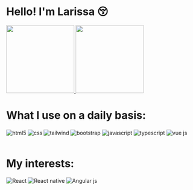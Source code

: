 ### <h1>Hello! I'm Larissa 😚</h1>

<p align="left">
<a href="https://github.com/Larizz">
  <img height="180em" src="https://github-readme-stats-eight-theta.vercel.app/api?username=Larizz&show_icons=true&theme=jolly&include_all_commits=true&count_private=true"/>
  <img height="180em" src="https://github-readme-stats-eight-theta.vercel.app/api/top-langs/?username=Larizz&layout=compact&langs_count=8&theme=jolly"/>
</a>
</p>

<h1>What I use on a daily basis:</h1>
<div class="display: inline_block">
<img align="center" alt="html5" src="https://img.shields.io/badge/HTML5-E34F26?style=for-the-badge&logo=html5&logoColor=white"/>
<img align="center" alt="css" src="https://img.shields.io/badge/CSS3-1572B6?style=for-the-badge&logo=css3&logoColor=white"/>
<img align="center" alt="tailwind" src="https://img.shields.io/badge/Tailwind_CSS-38B2AC?style=for-the-badge&logo=tailwind-css&logoColor=white"/>
<img align="center" alt="bootstrap" src="https://img.shields.io/badge/Bootstrap-563D7C?style=for-the-badge&logo=bootstrap&logoColor=white"/>
<img align="center" alt="javascript" src="https://img.shields.io/badge/JavaScript-F7DF1E?style=for-the-badge&logo=javascript&logoColor=black"/>
<img align="center" alt="typescript" src="https://img.shields.io/badge/TypeScript-007ACC?style=for-the-badge&logo=typescript&logoColor=white"/>
<img align="center" alt="vue js" src="https://img.shields.io/badge/Vue.js-35495E?style=for-the-badge&logo=vue.js&logoColor=4FC08D"/>
</div>
</br>
<h1>My interests:</h1>
<div class="display: inline-block"> 
  <img align="center" alt="React" src="https://img.shields.io/badge/React-20232A?style=for-the-badge&logo=react&logoColor=61DAFB"/>
  <img align="center" alt="React native" src="https://img.shields.io/badge/React_Native-20232A?style=for-the-badge&logo=react&logoColor=61DAFB"/>
  <img align="center" alt="Angular js" src="https://img.shields.io/badge/AngularJS-E23237?style=for-the-badge&logo=angularjs&logoColor=white"/>
</div>
</br>
</br>

 


